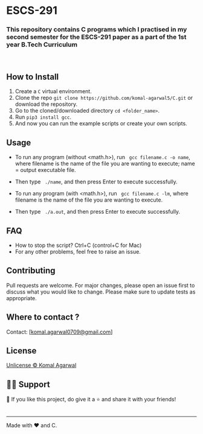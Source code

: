 # ESCS-291

### This repository contains C programs which I practised in my second semester for the ESCS-291 paper as a part of the 1st year B.Tech Curriculum
<br>

## How to Install

1. Create a ```C``` virtual environment. 
2. Clone the repo ```git clone https://github.com/komal-agarwal5/C.git``` or download the repository.
3. Go to the cloned/downloaded directory ``` cd <folder_name> ```. 
4. Run ``` pip3 install gcc ```.
5. And now you can run the example scripts or create your own scripts.  

## Usage
- To run any program (without <math.h>), run ``` gcc filename.c -o name```, where filename is the name of the file you are wanting to execute; name = output executable file.
- Then type ``` ./name```, and then press Enter to execute successfully.

- To run any program (with <math.h>), run ``` gcc filename.c -lm```, where filename is the name of the file you are wanting to execute.
- Then type ``` ./a.out```, and then press Enter to execute successfully.

## FAQ
- How to stop the script? Ctrl+C (control+C for Mac) 
- For any other problems, feel free to raise an issue.

## Contributing
Pull requests are welcome. For major changes, please open an issue first to discuss what you would like to change. 
Please make sure to update tests as appropriate.

## Where to contact ?
Contact: [komal.agarwal0709@gmail.com]


## License
[Unlicense ©️ Komal Agarwal](https://github.com/komal-agarwal5/C/blob/0cef763ddd44403967f2b08fb3f4eef2f9c247a9/LICENSE)


## 🙋‍♂️ Support

💙 If you like this project, do give it a ⭐ and share it with your friends!<br><br>

---

Made with ❤️ and C. <br><br>
